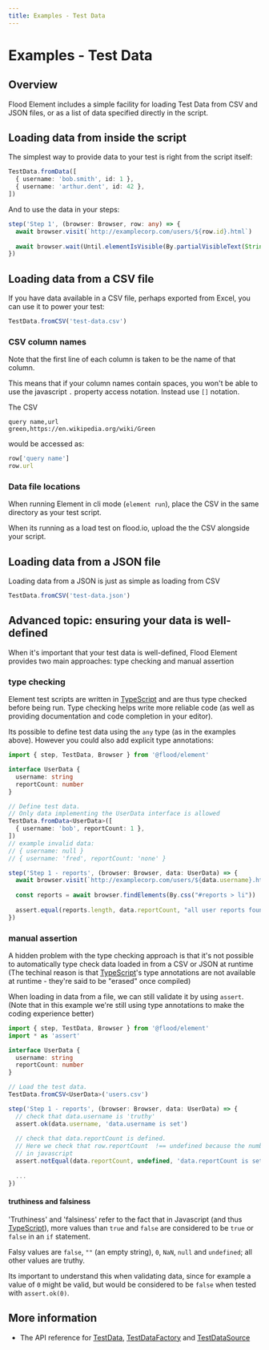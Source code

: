 ```yaml
---
title: Examples - Test Data
---
```


# Examples - Test Data

## Overview

Flood Element includes a simple facility for loading Test Data from CSV and JSON files, or as a list of data specified directly in the script.

## Loading data from inside the script

The simplest way to provide data to your test is right from the script itself:

```typescript
TestData.fromData([
  { username: 'bob.smith', id: 1 },
  { username: 'arthur.dent', id: 42 },
])
```

And to use the data in your steps:

```typescript
step('Step 1', (browser: Browser, row: any) => {
  await browser.visit(`http://examplecorp.com/users/${row.id}.html`)
  
  await browser.wait(Until.elementIsVisible(By.partialVisibleText(String(row.id))))
})
```

## Loading data from a CSV file

If you have data available in a CSV file, perhaps exported from Excel, you can use it to power your test:

```typescript
TestData.fromCSV('test-data.csv')
```

### CSV column names
Note that the first line of each column is taken to be the name of that column.

This means that if your column names contain spaces, you won't be able to use the javascript `.` property access notation.
Instead use `[]` notation.

The CSV
```csv
query name,url
green,https://en.wikipedia.org/wiki/Green
```
would be accessed as:
```typescript
row['query name']
row.url
```

### Data file locations

When running Element in cli mode (`element run`), place the CSV in the same directory as your test script.

When its running as a load test on flood.io, upload the the CSV alongside your script.

## Loading data from a JSON file

Loading data from a JSON is just as simple as loading from CSV

```typescript
TestData.fromCSV('test-data.json')
```

## Advanced topic: ensuring your data is well-defined

When it's important that your test data is well-defined, Flood Element provides two main approaches: type checking and manual assertion

### type checking

Element test scripts are written in [TypeScript] and are thus type checked before being run. Type checking helps write more reliable code (as well as providing documentation and code completion in your editor).

Its possible to define test data using the `any` type (as in the examples above). However you could also add explicit type annotations:

```typescript
import { step, TestData, Browser } from '@flood/element'

interface UserData {
  username: string
  reportCount: number
}

// Define test data.
// Only data implementing the UserData interface is allowed
TestData.fromData<UserData>([
  { username: 'bob', reportCount: 1 },
])
// example invalid data:
// { username: null }
// { username: 'fred', reportCount: 'none' }

step('Step 1 - reports', (browser: Browser, data: UserData) => {
  await browser.visit(`http://examplecorp.com/users/${data.username}.html`)
  
  const reports = await browser.findElements(By.css("#reports > li"))
  
  assert.equal(reports.length, data.reportCount, "all user reports found")
})
```

### manual assertion
A hidden problem with the type checking approach is that it's not possible to automatically type check data loaded in from a CSV or JSON at runtime (The techinal reason is that [TypeScript]'s type annotations are not available at runtime - they're said to be "erased" once compiled)

When loading in data from a file, we can still validate it by using `assert`. (Note that in this example we're still using type annotations to make the coding experience better)

```typescript
import { step, TestData, Browser } from '@flood/element'
import * as 'assert'

interface UserData {
  username: string
  reportCount: number
}

// Load the test data.
TestData.fromCSV<UserData>('users.csv')

step('Step 1 - reports', (browser: Browser, data: UserData) => {
  // check that data.username is 'truthy'
  assert.ok(data.username, 'data.username is set')
  
  // check that data.reportCount is defined. 
  // Here we check that row.reportCount  !== undefined because the number 0 is considered to be 'falsy'
  // in javascript
  assert.notEqual(data.reportCount, undefined, 'data.reportCount is set')
  
  ...
})
```

#### truthiness and falsiness

'Truthiness' and 'falsiness' refer to the fact that in Javascript (and thus [TypeScript]), more values than `true` and `false` are considered to be `true` or `false` in an `if` statement.

Falsy values are `false`, `""` (an empty string), `0`, `NaN`, `null` and `undefined`; all other values are truthy.

Its important to understand this when validating data, since for example a value of `0` might be valid, but would be considered to be `false` when tested with `assert.ok(0)`.

## More information

- The API reference for [TestData], [TestDataFactory] and [TestDataSource]

[TypeScript]: https://www.typescriptlang.org/
<!-- suffix -->

[TypeScript]: https://www.typescriptlang.org/
[TestData]: ../../api/TestData.md#testdata
[TestDataFactory]: ../../api/TestData.md#testdatafactory
[TestDataSource]: ../../api/TestData.md#testdatasource